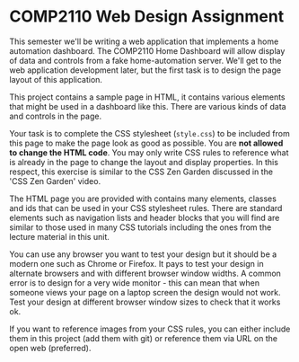# COMP2110 Web Design Assignment

This semester we'll be writing a web application that implements a home automation
dashboard.
The COMP2110 Home Dashboard will allow display of data and controls from
a fake home-automation server.  We'll get
to the web application development later, but the first
task is to design the page layout of this application.

This project contains a sample page in HTML, it contains various elements that
might be used in a dashboard like this. There are various kinds of data
and controls in the page.

Your task is to complete the CSS stylesheet (`style.css`) to be included
from this page to make the page look as good as possible.  You are __not allowed
to change the HTML code__. You may only write CSS rules to reference what is
already in the page to change the layout and display properties. In this
respect, this exercise is similar to the CSS Zen Garden discussed in the 'CSS
Zen Garden' video.

The HTML page you are provided with contains many elements, classes and ids that
can be used in your CSS stylesheet rules.  There are standard elements such as
navigation lists and header blocks that you will find are similar to those used
in many CSS tutorials including the ones from the lecture material in this unit.  

You can use any browser you want to test your design but it should be a modern
one such as Chrome or Firefox.  It pays to test your design in alternate
browsers and with different browser window widths. A common error is to design
for a very wide monitor - this can mean that when someone views your page on a
laptop screen the design would not work.  Test your design at different browser
window sizes to check that it works ok.

If you want to reference images from your CSS rules, you can either include them
in this project (add them with git) or reference them via URL on the open
web (preferred).
  